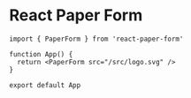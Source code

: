 # React Paper Form

```tsx
import { PaperForm } from 'react-paper-form'

function App() {
  return <PaperForm src="/src/logo.svg" />
}

export default App
```
